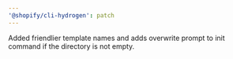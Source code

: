 ```yaml
---
'@shopify/cli-hydrogen': patch
---
```


Added friendlier template names and adds overwrite prompt to init command if the directory is not empty.

